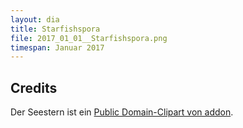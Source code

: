 ```yaml
---
layout: dia
title: Starfishspora
file: 2017_01_01__Starfishspora.png
timespan: Januar 2017
---
```


## Credits

Der Seestern ist ein [Public Domain-Clipart von addon](https://openclipart.org/detail/6544/red-starfish).

